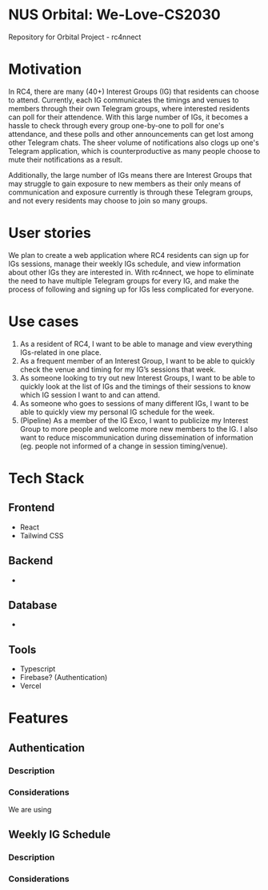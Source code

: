 # NUS Orbital: We-Love-CS2030
Repository for Orbital Project - rc4nnect


# Motivation
In RC4, there are many (40+) Interest Groups (IG) that residents can choose to attend. Currently, each IG communicates the timings and venues to members through their own Telegram groups, where interested residents can poll for their attendence. With this large number of IGs, it becomes a hassle to check through every group one-by-one to poll for one's attendance, and these polls and other announcements can get lost among other Telegram chats. The sheer volume of notifications also clogs up one's Telegram application, which is counterproductive as many people choose to mute their notifications as a result. 

Additionally, the large number of IGs means there are Interest Groups that may struggle to gain exposure to new members as their only means of communication and exposure currently is through these Telegram groups, and not every residents may choose to join so many groups.


# User stories
We plan to create a web application where RC4 residents can sign up for IGs sessions, manage their weekly IGs schedule, and view information about other IGs they are interested in. With rc4nnect, we hope to eliminate the need to have multiple Telegram groups for every IG, and make the process of following and signing up for IGs less complicated for everyone.


# Use cases
1. As a resident of RC4, I want to be able to manage and view everything IGs-related in one place.
2. As a frequent member of an Interest Group, I want to be able to quickly check the venue and timing for my IG’s sessions that week.
3. As someone looking to try out new Interest Groups, I want to be able to quickly look at the list of IGs and the timings of their sessions to know which IG session I want to and can attend.
4. As someone who goes to sessions of many different IGs, I want to be able to quickly view my personal IG schedule for the week. 
5. (Pipeline) As a member of the IG Exco, I want to publicize my Interest Group to more people and welcome more new members to the IG. I also want to reduce miscommunication during dissemination of information (eg. people not informed of a change in session timing/venue).


# Tech Stack
## Frontend
* React
* Tailwind CSS

## Backend
*

## Database 
*

## Tools
* Typescript
* Firebase? (Authentication)
* Vercel


# Features
## Authentication
### Description

### Considerations
We are using 

## Weekly IG Schedule
### Description

### Considerations





